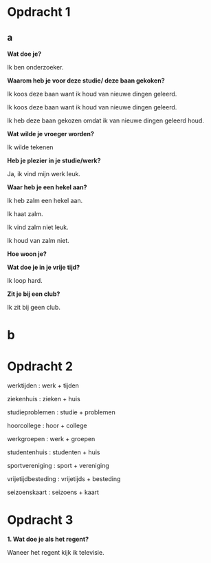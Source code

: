 # Opdracht 1

## a

**Wat doe je?**

Ik ben onderzoeker.


**Waarom heb je voor deze studie/ deze baan gekoken?**

Ik koos deze baan want ik houd van nieuwe dingen geleerd.

Ik koos deze baan want ik houd van nieuwe dingen geleerd.

Ik heb deze baan gekozen omdat ik van nieuwe dingen geleerd houd.


**Wat wilde je vroeger worden?**

Ik wilde tekenen

**Heb je plezier in je studie/werk?**

Ja, ik vind mijn werk leuk. 



**Waar heb je een hekel aan?**

Ik heb zalm een hekel aan.

Ik haat zalm. 

Ik vind zalm niet leuk. 

Ik houd van zalm niet. 


**Hoe woon je?**



**Wat doe je in je vrije tijd?**

Ik loop hard.

**Zit je bij een club?**

Ik zit bij geen club. 

# b

# Opdracht 2

werktijden : werk + tijden

ziekenhuis : zieken + huis

studieproblemen : studie + problemen

hoorcollege : hoor + college

werkgroepen : werk + groepen

studentenhuis : studenten + huis 

sportvereniging : sport + vereniging

vrijetijdbesteding : vrijetijds + besteding

seizoenskaart : seizoens + kaart


# Opdracht 3

**1. Wat doe je als het regent?**

Waneer het regent kijk ik televisie.


